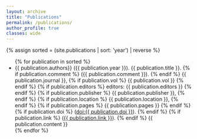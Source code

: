 ```yaml
---
layout: archive
title: "Publications"
permalink: /publications/
author_profile: true
classes: wide
---
```


{% assign sorted = (site.publications | sort: 'year') | reverse %}

 <ul>
{% for publication in sorted %}
 <li> {{ publication.authors}} ({{ publication.year }}). {{ publication.title }}.
 	{% if publication.comment %}
 	({{ publication.comment }}).
 	{% endif %}
	{{ publication.journal }}, 
	{% if publication.vol %}
	{{ publication.vol }}
	{% endif %}
	{% if publication.editors %}
	editors: {{ publication.editors }}
	{% endif %}
	{% if publication.publisher %}
	{{ publication.publisher }},
	{% endif %}
	{% if publication.location %}
	{{ publication.location }},
	{% endif %}
 	{% if publication.pages %} 
 	{{ publication.pages }}
 	{% endif %}
 	{% if publication.doi %}  
 	(<a href="https://doi.org/{{ publication.doi }}">doi:{{ publication.doi }}</a>).
 	{% endif %}
 	{% if publication.link %}  
 	(<a href="{{ publication.link }}">{{ publication.link }}</a>).
 	{% endif %}
 	{{ publication.content }}
 </li>
{% endfor %}
